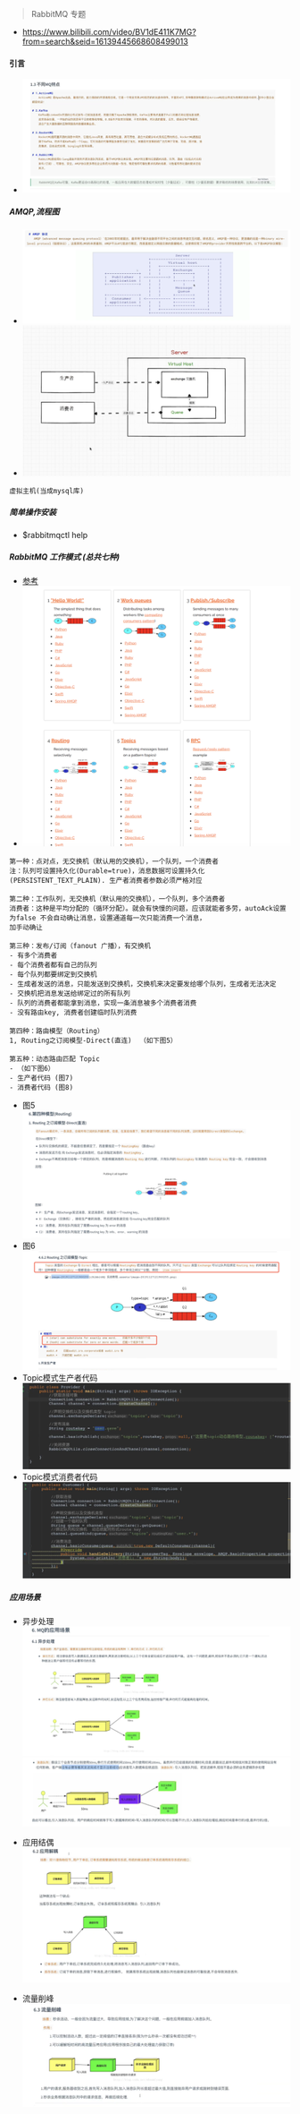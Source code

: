> RabbitMQ 专题
- https://www.bilibili.com/video/BV1dE411K7MG?from=search&seid=16139445668608499013

#### 引言
- ![特点](./pic/mq01.png)

##### AMQP,流程图
- ![图2](./pic/mq02.png)
- ![图3](./pic/mq03.png)
```text
虚拟主机(当成mysql库)
```

##### 简单操作安装
- $rabbitmqctl help

##### RabbitMQ 工作模式 (总共七种)
- [参考](https://www.rabbitmq.com/getstarted.html)
- ![图4](./pic/mq04.png)

```text
第一种：点对点，无交换机（默认用的交换机），一个队列，一个消费者
注：队列可设置持久化(Durable=true)，消息数据可设置持久化(PERSISTENT_TEXT_PLAIN). 生产者消费者参数必须严格对应

第二种：工作队列，无交换机（默认用的交换机），一个队列，多个消费者
消费者：这种是平均分配的（循环分配）。就会有快慢的问题，应该就能者多劳，autoAck设置为false 不会自动确让消息，设置通道每一次只能消费一个消息，
加手动确让

第三种：发布/订阅（fanout 广播），有交换机
- 有多个消费者
- 每个消费者都有自己的队列
- 每个队列都要绑定到交换机
- 生成者发送的消息，只能发送到交换机，交换机来决定要发给哪个队列，生成者无法决定
- 交换机把消息发送给绑定过的所有队列
- 队列的消费者都能拿到消息，实现一条消息被多个消费者消费 
- 没有路由key, 消费者创建临时队列消费

第四种：路由模型（Routing）
1, Routing之订阅模型-Direct(直连)  （如下图5）

第五种：动态路由匹配 Topic 
- （如下图6）
- 生产者代码 (图7)
- 消费者代码 (图8)

```
- 图5![图5](./pic/m5.png)
- 图6![图6](./pic/m06.png)
- Topic模式生产者代码![图7](./pic/topic-provider.png)
- Topic模式消费者代码![图8](./pic/topic-customer.png)


##### 应用场景
- 异步处理
![图](./pic/m8.png)
![图](./pic/m9.png)

- 应用结偶
![图](./pic/m11.png)

- 流量削峰
![图](./pic/m12.png)